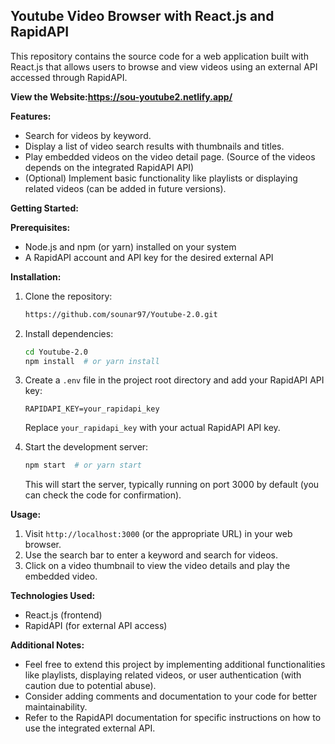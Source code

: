## Youtube Video Browser with React.js and RapidAPI

This repository contains the source code for a web application built with React.js that allows users to browse and view videos using an external API accessed through RapidAPI.

**View the Website:https://sou-youtube2.netlify.app/**

**Features:**

* Search for videos by keyword.
* Display a list of video search results with thumbnails and titles.
* Play embedded videos on the video detail page. (Source of the videos depends on the integrated RapidAPI API)
* (Optional) Implement basic functionality like playlists or displaying related videos (can be added in future versions).


**Getting Started:**

**Prerequisites:**

* Node.js and npm (or yarn) installed on your system
* A RapidAPI account and API key for the desired external API

**Installation:**

1. Clone the repository:

   ```bash
   https://github.com/sounar97/Youtube-2.0.git
   ```

2. Install dependencies:

   ```bash
   cd Youtube-2.0
   npm install  # or yarn install
   ```

3. Create a `.env` file in the project root directory and add your RapidAPI API key:

   ```
   RAPIDAPI_KEY=your_rapidapi_key
   ```

   Replace `your_rapidapi_key` with your actual RapidAPI API key.

4. Start the development server:

   ```bash
   npm start  # or yarn start
   ```

   This will start the server, typically running on port 3000 by default (you can check the code for confirmation).

**Usage:**

1. Visit `http://localhost:3000` (or the appropriate URL) in your web browser.
2. Use the search bar to enter a keyword and search for videos.
3. Click on a video thumbnail to view the video details and play the embedded video.

**Technologies Used:**

* React.js (frontend)
* RapidAPI (for external API access)

**Additional Notes:**

* Feel free to extend this project by implementing additional functionalities like playlists, displaying related videos, or user authentication (with caution due to potential abuse).
* Consider adding comments and documentation to your code for better maintainability.
* Refer to the RapidAPI documentation for specific instructions on how to use the integrated external API.

